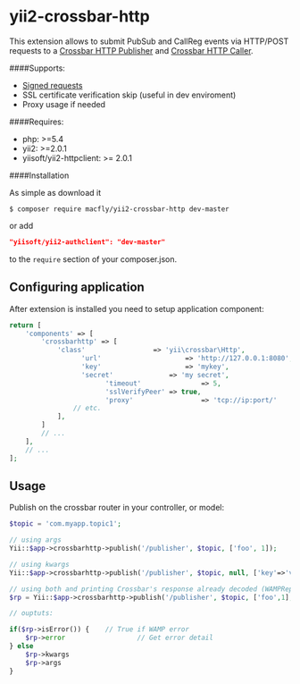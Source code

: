 # yii2-crossbar-http

This extension allows to submit PubSub and CallReg events via HTTP/POST requests to a [Crossbar HTTP Publisher](http://crossbar.io/docs/HTTP-Bridge-Publisher/) and [Crossbar HTTP Caller](http://crossbar.io/docs/HTTP-Bridge-Caller/).

####Supports:

* [Signed requests](http://crossbar.io/docs/HTTP-Bridge-Publisher/#signed-requests)
* SSL certificate verification skip (useful in dev enviroment)
* Proxy usage if needed

####Requires:

* php: >=5.4
* yii2: >=2.0.1
* yiisoft/yii2-httpclient: >= 2.0.1

####Installation

As simple as download it 

```console
$ composer require macfly/yii2-crossbar-http dev-master
```

or add

```json
"yiisoft/yii2-authclient": "dev-master"
```

to the `require` section of your composer.json.

## Configuring application

After extension is installed you need to setup application component:

```php
return [
    'components' => [
        'crossbarhttp' => [
            'class'					=> 'yii\crossbar\Http',
			      'url'						=> 'http://127.0.0.1:8080', // Crossbar router url
			      'key'						=> 'mykey',									// Key if signed request is used (optionel)
			      'secret'				=> 'my secret',							// Secret if signed request is used (optional)
						'timeout'				=> 5,												// Conenction timeout (default: 5 seconds)
						'sslVerifyPeer'	=> true,										// Check ssl certificate (default: true)
						'proxy'					=> 'tcp://ip:port/'					// Proxy to use to access url (optional)
                // etc.
            ],
        ]
        // ...
    ],
    // ...
];
```

## Usage

Publish on the crossbar router in your controller, or model:

````php
$topic = 'com.myapp.topic1';

// using args
Yii::$app->crossbarhttp->publish('/publisher', $topic, ['foo', 1]);

// using kwargs
Yii::$app->crossbarhttp->publish('/publisher', $topic, null, ['key'=>'value']);

// using both and printing Crossbar's response already decoded (WAMPReply Object):
$rp = Yii::$app->crossbarhttp->publish('/publisher', $topic, ['foo',1], ['key'=>'value']);

// ouptuts:

if($rp->isError()) {	// True if WAMP error
	$rp->error 		 			// Get error detail
} else
	$rp->kwargs
	$rp->args
}

````
